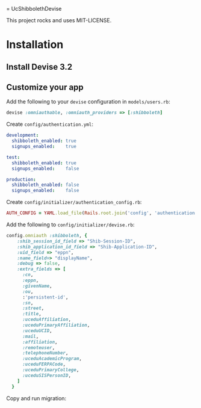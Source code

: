 = UcShibbolethDevise

This project rocks and uses MIT-LICENSE.

# Installation

## Install Devise 3.2


## Customize your app

Add the following to your `devise` configuration in `models/users.rb`:

```ruby
devise :omniauthable, :omniauth_providers => [:shibboleth]
```

Create `config/authentication.yml`:

```yaml
development:
  shibboleth_enabled: true
  signups_enabled:    true

test:
  shibboleth_enabled: true
  signups_enabled:    false

production:
  shibboleth_enabled: false
  signups_enabled:    false
```

Create `config/initializer/authentication_config.rb`:

```ruby
AUTH_CONFIG = YAML.load_file(Rails.root.join('config', 'authentication.yml'))[Rails.env]
```

Add the following to `config/initializer/devise.rb`:

```ruby
config.omniauth :shibboleth, {
    :shib_session_id_field => "Shib-Session-ID",
    :shib_application_id_field => "Shib-Application-ID",
    :uid_field => "eppn",
    :name_field=> "displayName",
    :debug => false,
    :extra_fields => [
      :cn,
      :eppn,
      :givenName,
      :ou,
      :'persistent-id',
      :sn,
      :street,
      :title,
      :uceduAffiliation,
      :uceduPrimaryAffiliation,
      :uceduUCID,
      :mail,
      :affiliation,
      :remoteuser,
      :telephoneNumber,
      :uceduAcademicProgram,
      :uceduFERPACode,
      :uceduPrimaryCollege,
      :uceduSISPersonID,
    ]
  }
```

Copy and run migration:
